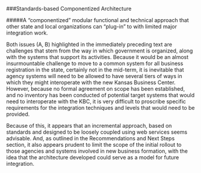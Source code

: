 ###Standards-based Componentized Architecture

#####A “componentized” modular functional and technical approach that other state and local organizations can “plug-in” to with limited major integration work.

Both issues (A, B) highlighted in the immediately preceding text are challenges that stem from the way in which government is organized, along with the systems that support its activities.  Because it would be an almost insurmountable challenge to move to a common system for all business registration in the state, certainly not in the mid-term, it is inevitable that agency systems will need to be allowed to have several tiers of ways in which they might interoperate with the new Kansas Business Center.  However, because no formal agreement on scope has been established, and no inventory has been conducted of potential target systems that would need to interoperate with the KBC, it is very difficult to proscribe specific requirements for the integration techniques and levels that would need to be provided.

Because of this, it appears that an incremental approach, based on standards and designed to be loosely coupled using web services seems advisable.  And, as outlined in the Recommendations and Next Steps section, it also appears prudent to limit the scope of the initial rollout to those agencies and systems involved in new business formation, with the idea that the architecture developed could serve as a model for future integration.
